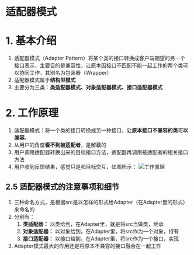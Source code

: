 # 适配器模式
# 1. 基本介绍
1. 适配器模式（Adapter Pattern）将某个类的接口转换成客户端期望的另一个接口表示，主要目的是兼容性，让原本因接口不匹配不能一起工作的两个类可以协同工作，其别名为包装器（Wrapper）
2. 适配器模式属于**结构型模式**
3. 主要分为三类：**类适配器模式、对象适配器模式、接口适配器模式**

# 2. 工作原理
1. 适配器模式：将一个类的接口转换成另一种接口，**让原本接口不兼容的类可以兼容**。
2. 从用户的角度**看不到被适配者**，是解藕的
3. 用户调用适配器转换出来的目标接口方法，适配器再调用被适配者的相关接口方法
4. 用户收到反馈结果，感觉只是和目标交互，如图所示：
![工作原理](http://cdn.qiniu.hollymiky.cn/FjRZcc8TyOYE6ZABxIZzgcyNAJqI)

## 2.5 适配器模式的注意事项和细节
1. 三种命名方式，是根据src是以怎样的形式给Adapter（在Adapter里的形式）来命名的
2. 分别有：
	1. **类适配器：** 以类给到，在Adapter里，就是将src当做类，继承
	2. **对象适配器：** 以对象给到，在Adapter里，将src作为一个对象，持有
	3. **接口适配器：** 以接口给到，在Adapter里，将src作为一个接口，实现
3. Adapter模式最大的作用还是将原本不兼容的接口融合在一起工作
